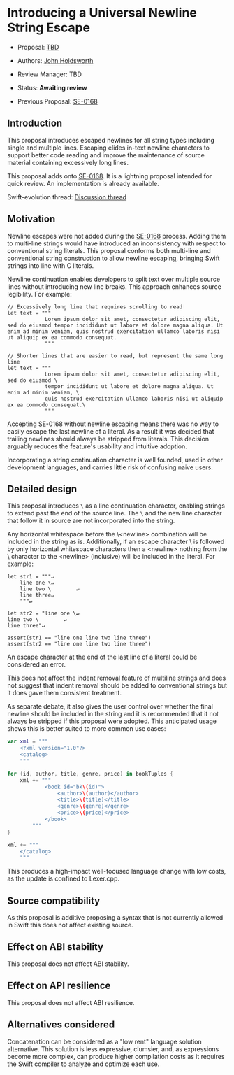 # Introducing a Universal Newline String Escape

* Proposal: [TBD](TBD.md)
* Authors: [John Holdsworth](https://github.com/johnno1962)
* Review Manager: TBD
* Status: **Awaiting review**

* Previous Proposal: [SE-0168](0168-multi-line-string-literals.md)

## Introduction

This proposal introduces escaped newlines for all string types including single and multiple lines. Escaping elides in-text newline characters to support better code reading and improve the maintenance of source material containing excessively long lines. 

This proposal adds onto [SE-0168](0168-multi-line-string-literals.md). It is a lightning proposal intended for quick review. An implementation is already available.

Swift-evolution thread: [Discussion thread](https://lists.swift.org/pipermail/swift-evolution/Week-of-Mon-20170417/035923.html)

## Motivation

Newline escapes were not added during the [SE-0168](0168-multi-line-string-literals.md) process. Adding them to multi-line strings would have introduced an inconsistency with respect to conventional string literals. This proposal conforms both multi-line and conventional string construction to allow newline escaping, bringing Swift strings into line with C literals.

Newline continuation enables developers to split text over multiple source lines without introducing new line breaks. This approach enhances source legibility. For example:

```
// Excessively long line that requires scrolling to read
let text = """
            Lorem ipsum dolor sit amet, consectetur adipiscing elit, sed do eiusmod tempor incididunt ut labore et dolore magna aliqua. Ut enim ad minim veniam, quis nostrud exercitation ullamco laboris nisi ut aliquip ex ea commodo consequat.
            """

// Shorter lines that are easier to read, but represent the same long line
let text = """
            Lorem ipsum dolor sit amet, consectetur adipiscing elit, sed do eiusmod \
            tempor incididunt ut labore et dolore magna aliqua. Ut enim ad minim veniam, \
            quis nostrud exercitation ullamco laboris nisi ut aliquip ex ea commodo consequat.\
            """
```

Accepting SE-0168 without newline escaping means there was no way to easily escape the last newline of a literal. As a result it was decided that trailing newlines should always be stripped from literals. This decision arguably reduces the feature's usability and intuitive adoption.

Incorporating a string continuation character is well founded, used in other development languages, and carries little risk of confusing naive users.

## Detailed design

This proposal introduces `\` as a line continuation character, enabling strings to extend past the end of the source line. The `\` and the new line character that follow it in source are not incorporated into the string.

Any horizontal whitespace before the \\\<newline> combination will be included in the string as is. Additionally, if an escape character \\ is followed by only horizontal whitespace characters then a \<newline> nothing from the \\ character to the \<newline> (inclusive) will be included in the literal. For example:

	let str1 = """↵
		line one \↵
		line two \		  ↵
		line three↵
		"""↵

	let str2 = "line one \↵
	line two \		  ↵
	line three"↵

	assert(str1 == "line one line two line three")
	assert(str2 == "line one line two line three")

An escape character at the end of the last line of a literal could be considered an error.

This does not affect the indent removal feature of multiline strings and does not suggest that indent removal should be added to conventional strings but it does gave them consistent treatment.

As separate debate, it also gives the user control over whether the final newline should be included in the string and it is recommended that it not always be stripped if this proposal were adopted. This anticipated usage shows this is better suited to more common use cases:

```swift
var xml = """
    <?xml version="1.0"?>
    <catalog>
    """

for (id, author, title, genre, price) in bookTuples {
    xml += """
            <book id="bk\(id)">
                <author>\(author)</author>
                <title>\(title)</title>
                <genre>\(genre)</genre>
                <price>\(price)</price>
            </book>
        """
}

xml += """
    </catalog>
    """
```

This produces a high-impact well-focused language change with low costs, as the update is confined to Lexer.cpp.

## Source compatibility

As this proposal is additive proposing a syntax that is not currently
allowed in Swift this does not affect existing source.

## Effect on ABI stability

This proposal does not affect ABI stability.

## Effect on API resilience

This proposal does not affect ABI resilience.

## Alternatives considered

Concatenation can be considered as a "low rent" language solution alternative. This solution is less expressive, clumsier, and, as expressions become more complex, can produce higher compilation costs as it requires the Swift compiler to analyze and optimize each use.
